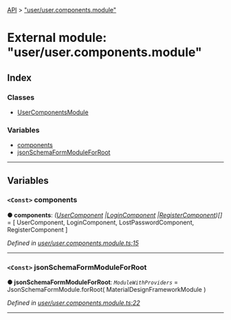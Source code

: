 [API](../README.md) > ["user/user.components.module"](../modules/_user_user_components_module_.md)

# External module: "user/user.components.module"

## Index

### Classes

* [UserComponentsModule](../classes/_user_user_components_module_.usercomponentsmodule.md)

### Variables

* [components](_user_user_components_module_.md#components)
* [jsonSchemaFormModuleForRoot](_user_user_components_module_.md#jsonschemaformmoduleforroot)

---

## Variables

<a id="components"></a>

### `<Const>` components

**● components**: *([UserComponent](../classes/_user_user_component_.usercomponent.md) |[LoginComponent](../classes/_user_login_login_component_.logincomponent.md) |[RegisterComponent](../classes/_user_register_register_component_.registercomponent.md))[]* =  [
  UserComponent,
  LoginComponent,
  LostPasswordComponent,
  RegisterComponent
]

*Defined in [user/user.components.module.ts:15](https://github.com/authumn/authumn-angular/blob/93ce399/projects/authumn-angular/src/user/user.components.module.ts#L15)*

___
<a id="jsonschemaformmoduleforroot"></a>

### `<Const>` jsonSchemaFormModuleForRoot

**● jsonSchemaFormModuleForRoot**: *`ModuleWithProviders`* =  JsonSchemaFormModule.forRoot(
  MaterialDesignFrameworkModule
)

*Defined in [user/user.components.module.ts:22](https://github.com/authumn/authumn-angular/blob/93ce399/projects/authumn-angular/src/user/user.components.module.ts#L22)*

___


